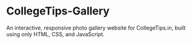 # CollegeTips-Gallery
An interactive, responsive photo gallery website for CollegeTips.in, built using only HTML, CSS, and JavaScript.
